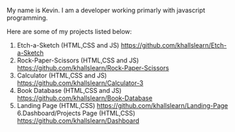 My name is Kevin. I am a developer working primarly with javascript programming. 

Here are some of my projects listed below:

1. Etch-a-Sketch
(HTML,CSS and JS)
https://github.com/khallslearn/Etch-a-Sketch
2. Rock-Paper-Scissors
(HTML,CSS and JS)
https://github.com/khallslearn/Rock-Paper-Scissors
3. Calculator
(HTML,CSS and JS)
https://github.com/khallslearn/Calculator-3
4. Book Database
(HTML,CSS and JS)
https://github.com/khallslearn/Book-Database
5. Landing Page
(HTML,CSS)
https://github.com/khallslearn/Landing-Page
6.Dashboard/Projects Page
(HTML,CSS)
https://github.com/khallslearn/Dashboard

